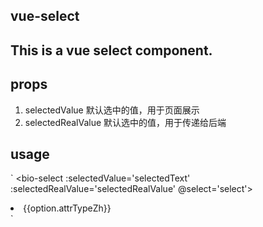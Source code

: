 ## vue-select

This is a vue select component.
---

## props

1. selectedValue   默认选中的值，用于页面展示
2. selectedRealValue 默认选中的值，用于传递给后端

## usage

` <bio-select :selectedValue='selectedText' :selectedRealValue='selectedRealValue'  @select='select'>
  <li v-for='option in options' :data-value='option.attrTypeEn'>{{option.attrTypeZh}}</li>
</bio-select>`


